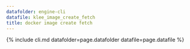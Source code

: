 ```yaml
---
datafolder: engine-cli
datafile: klee_image_create_fetch
title: docker image create fetch
---
```

{% include cli.md datafolder=page.datafolder datafile=page.datafile %}
